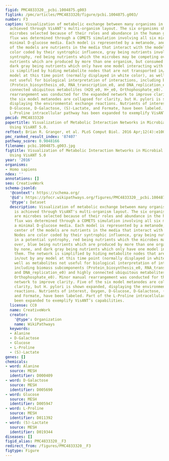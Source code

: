 ```yaml
---
figid: PMC4833320__pcbi.1004875.g003
figlink: /pmc/articles/PMC4833320/figure/pcbi.1004875.g003/
number: F3
caption: Visualization of metabolic exchange between many organisms in a system is
  achieved through VisANT's multi-organism layout. The six organisms shown here are
  microbes selected because of their roles and abundance in the human gut. Metabolic
  flux was determined through a COMETS simulation involving all six microbes in a
  minimal D-glucose media. Each model is represented by a metanode, and in the center
  of the models are nutrients in the media that interact with the models. Nodes are
  color coded by their syntrophic influence, gray being nutrients involved in a potential
  syntrophy, red being nutrients which the microbes may be competing over, blue being
  nutrients which are produced by more than one organism, but consumed by none, and
  dark gray being nutrients which only have one model interacting with them. The network
  is simplified by hiding metabolite nodes that are not transported in/out by any
  model at this time point (normally displayed in white color), as well as metabolites
  not useful for biological interpretation of interactions, including biomass subcomponents
  (Protein_biosynthesis_e0, RNA_transcription_e0, and DNA_replication_e0) and highly
  connected ubiquitous metabolites (H2O_e0, H+_e0, Orthophosphate_e0). Minor manual
  rearrangement was conducted for the expanded network to improve clarity. Five of
  the six model metanodes are collapsed for clarity, but H. pylori is shown expanded,
  displaying the environmental exchange reactions. Nutrients of interest, Oxygen,
  D-Glucose, D-Galactose, (S)-Lactate, and Formate, have been labeled. Part of the
  L-Proline intracellular pathway has been expanded to exemplify VisANT’s capabilities.
pmcid: PMC4833320
papertitle: Visualization of Metabolic Interaction Networks in Microbial Communities
  Using VisANT 5.0.
reftext: Brian R. Granger, et al. PLoS Comput Biol. 2016 Apr;12(4):e1004875.
pmc_ranked_result_index: '87407'
pathway_score: 0.9048166
filename: pcbi.1004875.g003.jpg
figtitle: Visualization of Metabolic Interaction Networks in Microbial Communities
  Using VisANT 5.0
year: '2016'
organisms:
- Homo sapiens
ndex: ''
annotations: []
seo: CreativeWork
schema-jsonld:
  '@context': https://schema.org/
  '@id': https://pfocr.wikipathways.org/figures/PMC4833320__pcbi.1004875.g003.html
  '@type': Dataset
  description: Visualization of metabolic exchange between many organisms in a system
    is achieved through VisANT's multi-organism layout. The six organisms shown here
    are microbes selected because of their roles and abundance in the human gut. Metabolic
    flux was determined through a COMETS simulation involving all six microbes in
    a minimal D-glucose media. Each model is represented by a metanode, and in the
    center of the models are nutrients in the media that interact with the models.
    Nodes are color coded by their syntrophic influence, gray being nutrients involved
    in a potential syntrophy, red being nutrients which the microbes may be competing
    over, blue being nutrients which are produced by more than one organism, but consumed
    by none, and dark gray being nutrients which only have one model interacting with
    them. The network is simplified by hiding metabolite nodes that are not transported
    in/out by any model at this time point (normally displayed in white color), as
    well as metabolites not useful for biological interpretation of interactions,
    including biomass subcomponents (Protein_biosynthesis_e0, RNA_transcription_e0,
    and DNA_replication_e0) and highly connected ubiquitous metabolites (H2O_e0, H+_e0,
    Orthophosphate_e0). Minor manual rearrangement was conducted for the expanded
    network to improve clarity. Five of the six model metanodes are collapsed for
    clarity, but H. pylori is shown expanded, displaying the environmental exchange
    reactions. Nutrients of interest, Oxygen, D-Glucose, D-Galactose, (S)-Lactate,
    and Formate, have been labeled. Part of the L-Proline intracellular pathway has
    been expanded to exemplify VisANT’s capabilities.
  license: CC0
  name: CreativeWork
  creator:
    '@type': Organization
    name: WikiPathways
  keywords:
  - Alanine
  - D-Galactose
  - Glucose
  - L-Proline
  - (S)-Lactate
genes: []
chemicals:
- word: Alanine
  source: MESH
  identifier: D000409
- word: D-Galactose
  source: MESH
  identifier: D005690
- word: Glucose
  source: MESH
  identifier: D005947
- word: L-Proline
  source: MESH
  identifier: D011392
- word: (S)-Lactate
  source: MESH
  identifier: D019344
diseases: []
figid_alias: PMC4833320__F3
redirect_from: /figures/PMC4833320__F3
figtype: Figure
---
```

